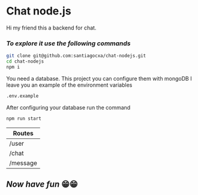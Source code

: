# Chat node.js

Hi my friend this a backend for chat.

### _To explore it use the following commands_

```sh
git clone git@github.com:santiagocxa/chat-nodejs.git
cd chat-nodejs
npm i
```

You need a database. This project you can configure them with mongoDB I leave you an example of the environment variables

```sh
.env.example
```

After configuring your database run the command

```sh
npm run start
```

| Routes   |
| -------- |
| /user    |
| /chat    |
| /message |

## _Now have fun_ 😁😁
